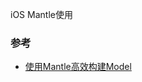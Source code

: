 iOS Mantle使用

### 参考
* [使用Mantle高效构建Model](http://blog.wangruofeng007.com/blog/2016/03/03/shi-yong-mantlegao-xiao-gou-jian-model/)